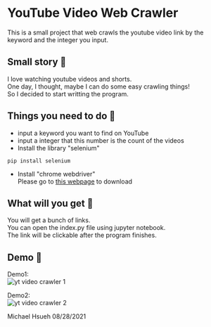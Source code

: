 # YouTube Video Web Crawler
This is a small project that web crawls the youtube video link by the keyword and the integer you input.
  
## Small story :speech_balloon:
I love watching youtube videos and shorts.  
One day, I thought, maybe I can do some easy crawling things!  
So I decided to start writting the program.  
  
## Things you need to do :open_book:
* input a keyword you want to find on YouTube
* input a integer that this number is the count of the videos
* Install the library "selenium"
```
pip install selenium
```
* Install "chrome webdriver"  
Please go to [this webpage](https://chromedriver.chromium.org/downloads) to download
  
## What will you get :icecream:
You will get a bunch of links.  
You can open the index.py file using jupyter notebook.  
The link will be clickable after the program finishes.  
  
## Demo :eyes:
Demo1:  
![yt video crawler 1](https://user-images.githubusercontent.com/78197510/131219581-2fdc7e6e-5ce2-4077-a02f-40542a213b65.JPG)  
  
Demo2:  
![yt video crawler 2](https://user-images.githubusercontent.com/78197510/131219584-bd3e1408-30e6-4f01-aaf6-6d975b07279f.JPG)  
  
Michael Hsueh 08/28/2021
